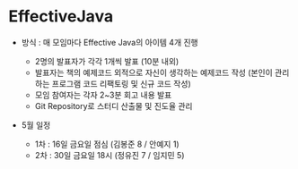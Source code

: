 # EffectiveJava

* 방식 : 매 모임마다 Effective Java의 아이템 4개 진행
   * 2명의 발표자가 각각 1개씩 발표 (10분 내외)
   * 발표자는 책의 예제코드 외적으로 자신이 생각하는 예제코드 작성 (본인이 관리하는 프로그램 코드 리팩토링 및 신규 코드 작성)
   * 모임 참여자는 각자 2~3분 회고 내용 발표
   * Git Repository로 스터디 산출물 및 진도율 관리

* 5월 일정
   * 1차 : 16일 금요일 점심 (김봉준 8 /  안예지 1)
   * 2차 : 30일 금요일 18시 (정유진 7 /  임지민 5)
